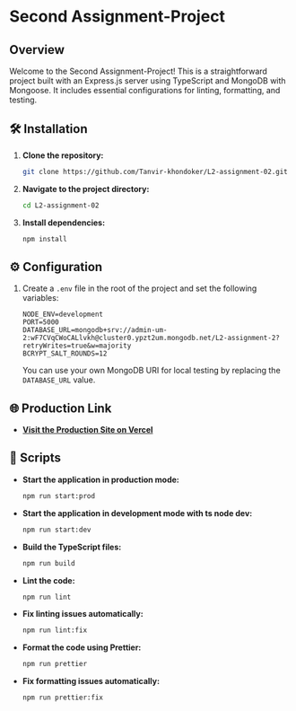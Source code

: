 
#  **Second Assignment-Project**

## Overview

Welcome to the Second Assignment-Project! This is a straightforward project built with an Express.js server using TypeScript and MongoDB with Mongoose. It includes essential configurations for linting, formatting, and testing.

## 🛠️ Installation

1. **Clone the repository:**

    ```bash
    git clone https://github.com/Tanvir-khondoker/L2-assignment-02.git
    ```

2. **Navigate to the project directory:**

    ```bash
    cd L2-assignment-02
    ```

3. **Install dependencies:**

    ```bash
    npm install
    ```

## ⚙️ Configuration

1. Create a `.env` file in the root of the project and set the following variables:

    ```env
    NODE_ENV=development
    PORT=5000
    DATABASE_URL=mongodb+srv://admin-um-2:wF7CVqCWoCALlvkh@cluster0.ypzt2um.mongodb.net/L2-assignment-2?retryWrites=true&w=majority
    BCRYPT_SALT_ROUNDS=12
    ```

    You can use your own MongoDB URI for local testing by replacing the `DATABASE_URL` value.

## 🌐 Production Link

- **[Visit the Production Site on Vercel](https://level2-assignment-2-orpin.vercel.app/)**

## 📜 Scripts

- **Start the application in production mode:**

    ```bash
    npm run start:prod
    ```

- **Start the application in development mode with ts node dev:**

    ```bash
    npm run start:dev
    ```

- **Build the TypeScript files:**

    ```bash
    npm run build
    ```

- **Lint the code:**

    ```bash
    npm run lint
    ```

- **Fix linting issues automatically:**

    ```bash
    npm run lint:fix
    ```

- **Format the code using Prettier:**

    ```bash
    npm run prettier
    ```

- **Fix formatting issues automatically:**

    ```bash
    npm run prettier:fix
    ```

